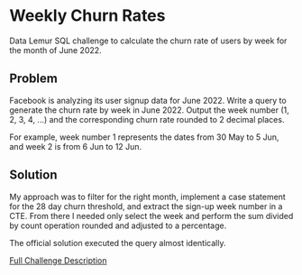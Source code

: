 # Weekly Churn Rates

Data Lemur SQL challenge to calculate the churn rate of users by week for the month of June 2022.

## Problem

Facebook is analyzing its user signup data for June 2022. Write a query to generate the churn rate by week in June 2022. Output the week number (1, 2, 3, 4, ...) and the corresponding churn rate rounded to 2 decimal places.

For example, week number 1 represents the dates from 30 May to 5 Jun, and week 2 is from 6 Jun to 12 Jun.

## Solution

My approach was to filter for the right month, implement a case statement for the 28 day churn threshold, and extract the sign-up week number in a CTE. From there I needed only select the week and perform the sum divided by count operation rounded and adjusted to a percentage.

The official solution executed the query almost identically.

[Full Challenge Description](https://datalemur.com/questions/first-month-retention)